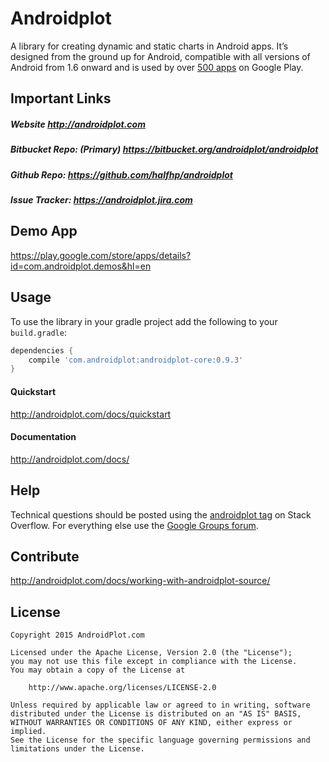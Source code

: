 # Androidplot
A library for creating dynamic and static charts in Android apps. It’s designed from the ground up for Android, compatible with all versions of Android from 1.6 onward and is used by over [500 apps](http://www.appbrain.com/stats/libraries/details/androidplot/androidplot) on Google Play.

## Important Links
##### Website http://androidplot.com
##### Bitbucket Repo: (Primary) https://bitbucket.org/androidplot/androidplot
##### Github Repo: https://github.com/halfhp/androidplot
##### Issue Tracker: https://androidplot.jira.com

## Demo App
https://play.google.com/store/apps/details?id=com.androidplot.demos&hl=en

## Usage
To use the library in your gradle project add the following to your `build.gradle`:

```groovy
dependencies {
    compile 'com.androidplot:androidplot-core:0.9.3'
}
```

#### Quickstart
http://androidplot.com/docs/quickstart

#### Documentation
http://androidplot.com/docs/

## Help
Technical questions should be posted using the [androidplot tag](http://stackoverflow.com/questions/tagged/androidplot) on Stack Overflow.  For everything else use the [Google Groups forum](https://groups.google.com/d/forum/androidplot).

## Contribute
http://androidplot.com/docs/working-with-androidplot-source/

## License
    Copyright 2015 AndroidPlot.com

    Licensed under the Apache License, Version 2.0 (the "License");
    you may not use this file except in compliance with the License.
    You may obtain a copy of the License at

        http://www.apache.org/licenses/LICENSE-2.0

    Unless required by applicable law or agreed to in writing, software
    distributed under the License is distributed on an "AS IS" BASIS,
    WITHOUT WARRANTIES OR CONDITIONS OF ANY KIND, either express or implied.
    See the License for the specific language governing permissions and
    limitations under the License.
